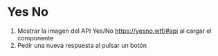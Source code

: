 # Yes No

1. Mostrar la imagen del API Yes/No https://yesno.wtf/#api al cargar el componente
2. Pedir una nueva respuesta al pulsar un botón
